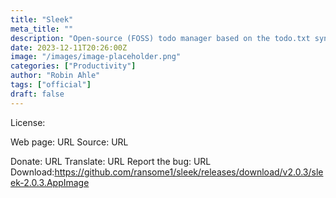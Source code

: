```yaml
---
title: "Sleek"
meta_title: ""
description: "Open-source (FOSS) todo manager based on the todo.txt syntax"
date: 2023-12-11T20:26:00Z
image: "/images/image-placeholder.png"
categories: ["Productivity"]
author: "Robin Ahle"
tags: ["official"]
draft: false
---
```


License:

Web page: URL
Source: URL

Donate: URL
Translate: URL
Report the bug: URL
Download:https://github.com/ransome1/sleek/releases/download/v2.0.3/sleek-2.0.3.AppImage
